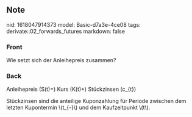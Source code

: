 ## Note
nid: 1618047914373
model: Basic-d7a3e-4ce08
tags: derivate::02_forwards_futures
markdown: false

### Front
Wie setzt sich der Anleihepreis zusammen?

### Back
Anleihepreis \(S(t)=\) Kurs \(K(t)+\) Stückzinsen \(c_{t}\)
<div>
  Stückzinsen sind die anteilige Kuponzahlung für Periode zwischen
  dem letzten Kupontermin \(t_{-}\) und dem Kaufzeitpunkt \(t\).
</div>
